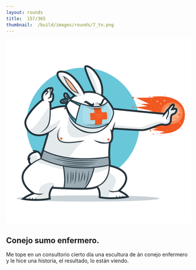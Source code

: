 ```yaml
---
layout:	rounds
title:	157/365
thumbnail:	/build/images/rounds/7_tn.png
---
```


![157/365](/build/images/rounds/7.png	)

##	Conejo sumo enfermero.
Me tope en un consultorio cierto día una escultura de án conejo enfermero y le hice una historia, el resultado, lo están viendo.
